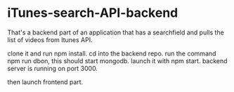 # iTunes-search-API-backend
That's a backend part of an application that has a searchfield and pulls the list of videos from Itunes API.

clone it and run npm install.
cd into the backend repo.
run the command npm run dbon, this should start mongodb.
launch it with npm start.
backend server is running on port 3000.

then launch frontend part.

